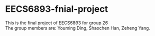 # EECS6893-fnial-project

This is the final project of EECS6893 for group 26<br>
The group members are: Youming Ding, Shaochen Han, Zeheng Yang.<br>
